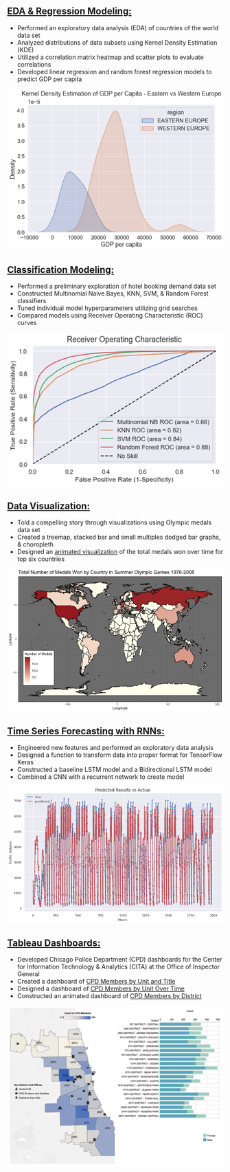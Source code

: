 

## [EDA & Regression Modeling:](/images/countries.html)
* Performed an exploratory data analysis (EDA) of countries of the world data set
* Analyzed distributions of data subsets using Kernel Density Estimation (KDE)
* Utilized a correlation matrix heatmap and scatter plots to evaluate correlations
* Developed linear regression and random forest regression models to predict GDP per capita

![](/images/kde.png)
<br>

## [Classification Modeling:](/images/hotels.html)
* Performed a preliminary exploration of hotel booking demand data set
* Constructed Multinomial Naive Bayes, KNN, SVM, & Random Forest classifiers
* Tuned individual model hyperparameters utilizing grid searches
* Compared models using Receiver Operating Characteristic (ROC) curves

![](/images/roc.png)
<br>

## [Data Visualization:](/images/Final_Project.html)
* Told a compelling story through visualizations using Olympic medals data set
* Created a treemap, stacked bar and small multiples dodged bar graphs, & choropleth 
* Designed an [animated visualization](https://jon-lynch.github.io/Jonathan_Lynch/images/animation.html) of the total medals won over time for top six countries

![](/images/choropleth.png)
<br>

## [Time Series Forecasting with RNNs:](/images/time_series_notebook_Jonathan_Lynch.html)
* Engineered new features and performed an exploratory data analysis
* Designed a function to transform data into proper format for TensorFlow Keras
* Constructed a baseline LSTM model and a Bidirectional LSTM model
* Combined a CNN with a recurrent network to create model

![](/images/traffic_volume.png)
<br>

## [Tableau Dashboards:](/images/overview.html)
* Developed Chicago Police Department (CPD) dashboards for the Center for Information Technology & Analytics (CITA) at the Office of Inspector General
* Created a dashboard of [CPD Members by Unit and Title](https://jon-lynch.github.io/Jonathan_Lynch/images/unit_title.html)
* Designed a dashboard of [CPD Members by Unit Over Time](https://jon-lynch.github.io/Jonathan_Lynch/images/units_over_time.html)
* Constructed an animated dashboard of [CPD Members by District](https://jon-lynch.github.io/Jonathan_Lynch/images/animated_map.html)

![](/images/map_barX.png)



